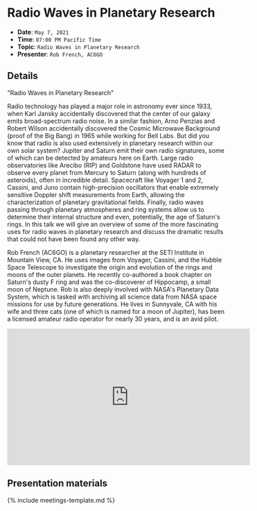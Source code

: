 # Radio Waves in Planetary Research

* **Date**: `May 7, 2021`
* **Time**: `07:00 PM Pacific Time`
* **Topic**: `Radio Waves in Planetary Research`
* **Presenter**: `Rob French, AC6GO`

## Details

"Radio Waves in Planetary Research"

Radio technology has played a major role in astronomy ever since 1933, when Karl Jansky accidentally discovered that the center of our galaxy  emits broad-spectrum radio noise. In a similar fashion, Arno Penzias and  Robert Wilson accidentally discovered the Cosmic Microwave Background  (proof of the Big Bang) in 1965 while working for Bell Labs. But did you  know that radio is also used extensively in planetary research within  our own solar system? Jupiter and Saturn emit their own radio  signatures, some of which can be detected by amateurs here on Earth.  Large radio observatories like Arecibo (RIP) and Goldstone have used  RADAR to observe every planet from Mercury to Saturn (along with  hundreds of asteroids), often in incredible detail. Spacecraft like  Voyager 1 and 2, Cassini, and Juno contain high-precision oscillators  that enable extremely sensitive Doppler shift measurements from Earth,  allowing the characterization of planetary gravitational fields.  Finally, radio waves passing through planetary atmospheres and ring  systems allow us to determine their internal structure and even,  potentially, the age of Saturn's rings. In this talk we will give an  overview of some of the more fascinating uses for radio waves in  planetary research and discuss the dramatic results that could not have  been found any other way.

Rob French (AC6GO) is a planetary researcher at the SETI Institute in Mountain View, CA. He uses images from Voyager, Cassini, and the Hubble  Space Telescope to investigate the origin and evolution of the rings and  moons of the outer planets. He recently co-authored a book chapter on  Saturn's dusty F ring and was the co-discoverer of Hippocamp, a small  moon of Neptune. Rob is also deeply involved with NASA's Planetary Data  System, which is tasked with archiving all science data from NASA space  missions for use by future generations. He lives in Sunnyvale, CA with  his wife and three cats (one of which is named for a moon of Jupiter), has been a licensed amateur radio operator for nearly 30 years, and is an avid pilot.

<iframe width="560" height="315" src="https://www.youtube.com/embed/PPXqafKKJEE?si=ktUn8bdm-VJOQeDV" title="YouTube video player" frameborder="0" allow="accelerometer; autoplay; clipboard-write; encrypted-media; gyroscope; picture-in-picture; web-share" referrerpolicy="strict-origin-when-cross-origin" allowfullscreen></iframe>

## Presentation materials

{% include meetings-template.md %}

